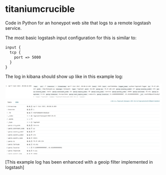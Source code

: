 # titaniumcrucible

Code in Python for an honeypot web site that logs to a remote logstash service.


The most basic logstash input configuration for this is similar to:

```
input {
  tcp {
    port => 5000
  }
}
```


The log in kibana should show up like in this example log:

![Alt text](/images/tcLogELKwithgeoip.png "tcLogELKwithgeoip")

[This example log has been enhanced with a geoip filter implemented in logstash]
